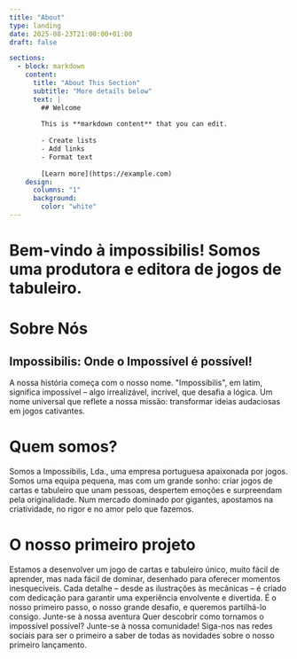 ```yaml
---
title: "About"
type: landing
date: 2025-08-23T21:00:00+01:00
draft: false

sections:
  - block: markdown
    content:
      title: "About This Section"
      subtitle: "More details below"
      text: |
        ## Welcome
        
        This is **markdown content** that you can edit.
        
        - Create lists
        - Add links
        - Format text
        
        [Learn more](https://example.com)
    design:
      columns: "1"
      background:
        color: "white"
---
```



# Bem-vindo à impossibilis! Somos uma produtora e editora de jogos de tabuleiro.

# Sobre Nós
## Impossibilis: Onde o Impossível é possível!
A nossa história começa com o nosso nome.
"Impossibilis", em latim, significa impossível – algo irrealizável, incrível, que desafia a lógica. Um nome universal que reflete a nossa missão: transformar ideias audaciosas em jogos cativantes.
# Quem somos?
Somos a Impossibilis, Lda., uma empresa portuguesa apaixonada por jogos. Somos uma equipa pequena, mas com um grande sonho: criar jogos de cartas e tabuleiro que unam pessoas, despertem emoções e surpreendam pela originalidade. Num mercado dominado por gigantes, apostamos na criatividade, no rigor e no amor pelo que fazemos.
# O nosso primeiro projeto
Estamos a desenvolver um jogo de cartas e tabuleiro único, muito fácil de aprender, mas nada fácil de dominar, desenhado para oferecer momentos inesquecíveis. Cada detalhe – desde as ilustrações às mecânicas – é criado com dedicação para garantir uma experiência envolvente e divertida. É o nosso primeiro passo, o nosso grande desafio, e queremos partilhá-lo consigo.
Junte-se à nossa aventura
Quer descobrir como tornamos o impossível possível? Junte-se à nossa comunidade! Siga-nos nas redes sociais para ser o primeiro a saber de todas as novidades sobre o nosso primeiro lançamento.